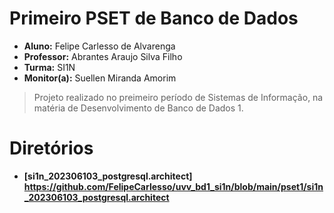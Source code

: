 # Primeiro PSET de Banco de Dados 

* **Aluno:** Felipe Carlesso de Alvarenga 
* **Professor:** Abrantes Araujo Silva Filho
* **Turma:** SI1N
* **Monitor(a):** Suellen Miranda Amorim

> Projeto realizado no preimeiro período de Sistemas de Informação, na matéria de Desenvolvimento de Banco de Dados 1.

# Diretórios 
 - **[si1n_202306103_postgresql.architect] https://github.com/FelipeCarlesso/uvv_bd1_si1n/blob/main/pset1/si1n_202306103_postgresql.architect**
